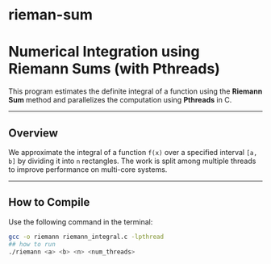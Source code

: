 # rieman-sum
# Numerical Integration using Riemann Sums (with Pthreads)

This program estimates the definite integral of a function using the **Riemann Sum** method and parallelizes the computation using **Pthreads** in C.

---

##  Overview

We approximate the integral of a function `f(x)` over a specified interval `[a, b]` by dividing it into `n` rectangles. The work is split among multiple threads to improve performance on multi-core systems.

---

## How to Compile

Use the following command in the terminal:

```bash
gcc -o riemann riemann_integral.c -lpthread
## how to run
./riemann <a> <b> <n> <num_threads>
